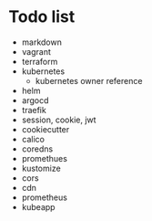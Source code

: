 # Todo list
- markdown
- vagrant
- terraform
- kubernetes
    - kubernetes owner reference
- helm
- argocd
- traefik
- session, cookie, jwt
- cookiecutter
- calico
- coredns
- promethues
- kustomize
- cors
- cdn
- prometheus
- kubeapp
